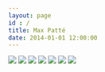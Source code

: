 ```yaml
---
layout: page
id : /
title: Max Patté
date: 2014-01-01 12:00:00
---
```


<div>
  <div class="Slideshow">
    <img class="Slideshow-image u-imgResponsive" src="/images/slideshow-1.jpg"/>
    <img class="Slideshow-image u-imgResponsive" src="/images/slideshow-2.jpg"/>
    <img class="Slideshow-image u-imgResponsive" src="/images/slideshow-3.jpg"/>
    <img class="Slideshow-image u-imgResponsive" src="/images/slideshow-4.jpg"/>
    <img class="Slideshow-image u-imgResponsive" src="/images/slideshow-5.jpg"/>
    <img class="Slideshow-image u-imgResponsive" src="/images/slideshow-6.jpg"/>
    <img class="Slideshow-placeholder u-imgResponsive" src="/images/slideshow-1.jpg"/>
  </div>
</div>
